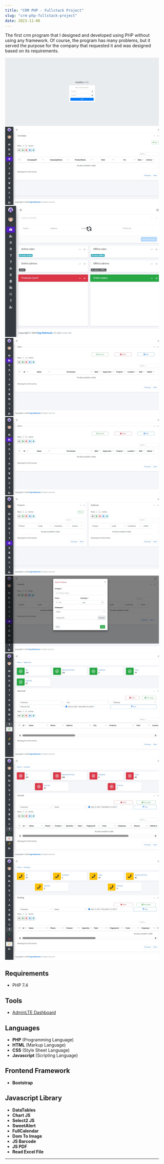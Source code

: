```yaml
---
title: "CRM PHP - Fullstack Project"
slug: "crm-php-fullstack-project"
date: 2023-11-08
---
```

The first crm program that I designed and developed using PHP without using any framework.
Of course, the program has many problems, but it served the purpose for the company that requested it and was designed based on its requirements.

![CRM PHP](/img/portfolio/crm-php/login.jpeg "CRM PHP")
![CRM PHP](/img/portfolio/crm-php/admins.jpeg "CRM PHP")
![CRM PHP](/img/portfolio/crm-php/dashboard.jpeg "CRM PHP")
![CRM PHP](/img/portfolio/crm-php/campaigns.jpeg "CRM PHP")
![CRM PHP](/img/portfolio/crm-php/campaigns.jpeg "CRM PHP")
![CRM PHP](/img/portfolio/crm-php/products.jpeg "CRM PHP")
![CRM PHP](/img/portfolio/crm-php/new_product.jpeg "CRM PHP")
![CRM PHP](/img/portfolio/crm-php/approved_leads.jpeg "CRM PHP")
![CRM PHP](/img/portfolio/crm-php/canceld_leads.jpeg "CRM PHP")
![CRM PHP](/img/portfolio/crm-php/pending_leads.jpeg "CRM PHP")

## Requirements
- PHP 7.4


## Tools
- [AdminLTE Dashboard](https://adminlte.io/)

## Languages
- **PHP** (Programming Language)
- **HTML** (Markup Language)
- **CSS** (Style Sheet Language)
- **Javascript** (Scripting Language)

## Frontend Framework
- **Bootstrap**

## Javascript Library
- **DataTables**
- **Chart JS**
- **Select2 JS**
- **SweetAlert**
- **FullCalendar**
- **Dom To Image**
- **JS Barcode**
- **JS PDF**
- **Read Excel File**

---